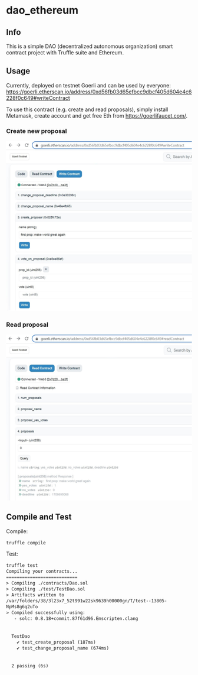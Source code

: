 
# dao_ethereum

## Info    
This is a simple DAO (decentralized autonomous organization) smart contract project with Truffle suite and Ethereum.  

## Usage   

Currently, deployed on testnet Goerli and can be used by everyone:     
https://goerli.etherscan.io/address/0xd56fb03d65efbcc9dbcf405d604e4c6228f0c649#writeContract   

To use this contract (e.g. create and read proposals), simply install Metamask, create account and get free Eth from https://goerlifaucet.com/.  

### Create new proposal 
<img src="files/write.jpg" width="650">

### Read proposal 
<img src="files/read_.jpg" width="650">


## Compile and Test    

Compile:  
```
truffle compile
```

Test:  
```
truffle test
Compiling your contracts...
===========================
> Compiling ./contracts/Dao.sol
> Compiling ./test/TestDao.sol
> Artifacts written to /var/folders/38/3l23x7_52t991w22sk9639h00000gn/T/test--13805-NpMs8g6q2uTo
> Compiled successfully using:
   - solc: 0.8.18+commit.87f61d96.Emscripten.clang


  TestDao
    ✔ test_create_proposal (187ms)
    ✔ test_change_proposal_name (674ms)


  2 passing (6s)
  ```
